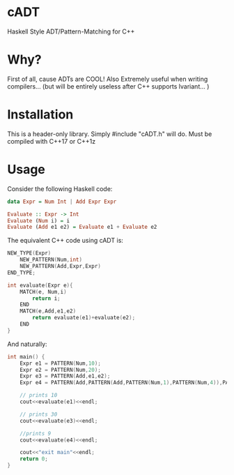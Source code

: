 # cADT
Haskell Style ADT/Pattern-Matching for C++

# Why?
First of all, cause ADTs are COOL!
Also Extremely useful when writing compilers...
(but will be entirely useless after C++ supports lvariant... )

# Installation
This is a header-only library. Simply #include "cADT.h" will do.
Must be compiled with C++17 or C++1z  

# Usage
Consider the following Haskell code:
```Haskell
data Expr = Num Int | Add Expr Expr

Evaluate :: Expr -> Int
Evaluate (Num i) = i
Evaluate (Add e1 e2) = Evaluate e1 + Evaluate e2
```

The equivalent C++ code using cADT is:
```C++
NEW_TYPE(Expr)
    NEW_PATTERN(Num,int)
    NEW_PATTERN(Add,Expr,Expr)
END_TYPE;

int evaluate(Expr e){
    MATCH(e, Num,i)
        return i;
    END
    MATCH(e,Add,e1,e2)
        return evaluate(e1)+evaluate(e2);
    END
}
```

And naturally:
```C++
int main() {
    Expr e1 = PATTERN(Num,10);
    Expr e2 = PATTERN(Num,20);
    Expr e3 = PATTERN(Add,e1,e2);
    Expr e4 = PATTERN(Add,PATTERN(Add,PATTERN(Num,1),PATTERN(Num,4)),PATTERN(Num,4));

    // prints 10
    cout<<evaluate(e1)<<endl;

    // prints 30
    cout<<evaluate(e3)<<endl;

    //prints 9
    cout<<evaluate(e4)<<endl;

    cout<<"exit main"<<endl;
    return 0;
}
```
